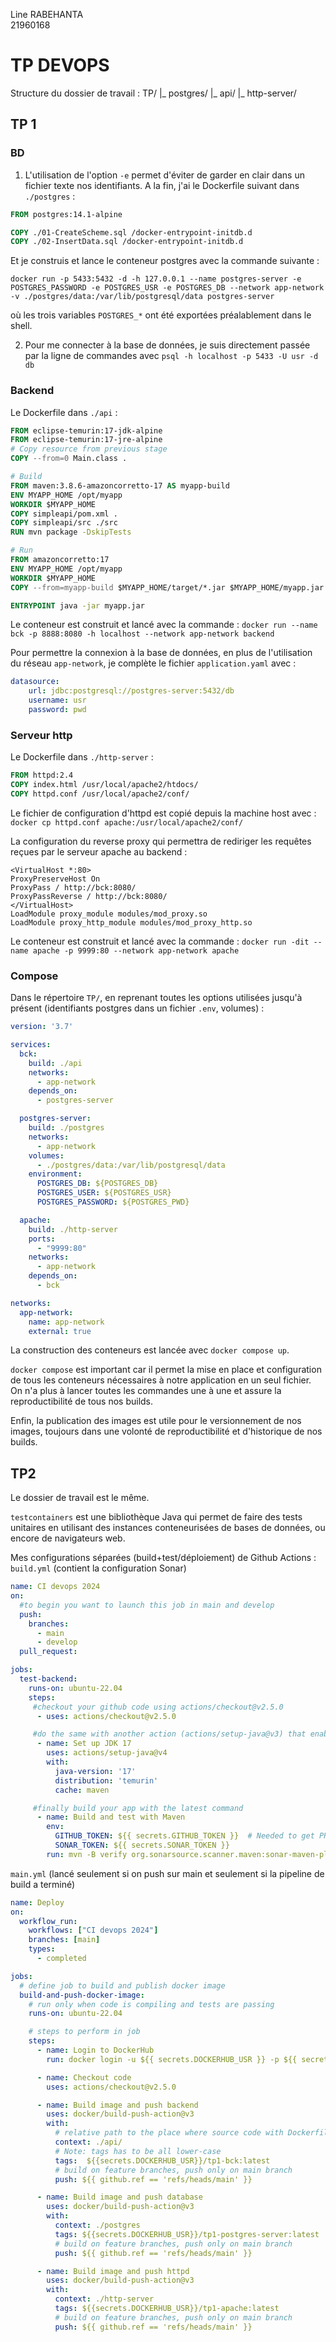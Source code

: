 Line RABEHANTA  
21960168

# TP DEVOPS
Structure du dossier de travail : 
TP/
 |_ postgres/
 |_ api/
 |_ http-server/
 

## TP 1 

### BD
1. L'utilisation de l'option `-e` permet d'éviter de garder en clair dans un 
fichier texte nos identifiants. A la fin, j'ai le Dockerfile suivant dans 
`./postgres` :

```Dockerfile 
FROM postgres:14.1-alpine

COPY ./01-CreateScheme.sql /docker-entrypoint-initdb.d
COPY ./02-InsertData.sql /docker-entrypoint-initdb.d
```

Et je construis et lance le conteneur postgres avec la commande suivante :

```
docker run -p 5433:5432 -d -h 127.0.0.1 --name postgres-server -e 
POSTGRES_PASSWORD -e POSTGRES_USR -e POSTGRES_DB --network app-network 
-v ./postgres/data:/var/lib/postgresql/data postgres-server
```

où les trois variables `POSTGRES_*` ont été exportées préalablement dans le 
shell.

2. Pour me connecter à la base de données, je suis directement passée par la 
ligne de commandes avec `psql -h localhost -p 5433 -U usr -d db`

### Backend
Le Dockerfile dans `./api` :

```Dockerfile
FROM eclipse-temurin:17-jdk-alpine
FROM eclipse-temurin:17-jre-alpine
# Copy resource from previous stage
COPY --from=0 Main.class .

# Build
FROM maven:3.8.6-amazoncorretto-17 AS myapp-build
ENV MYAPP_HOME /opt/myapp
WORKDIR $MYAPP_HOME
COPY simpleapi/pom.xml .
COPY simpleapi/src ./src
RUN mvn package -DskipTests

# Run
FROM amazoncorretto:17
ENV MYAPP_HOME /opt/myapp
WORKDIR $MYAPP_HOME
COPY --from=myapp-build $MYAPP_HOME/target/*.jar $MYAPP_HOME/myapp.jar

ENTRYPOINT java -jar myapp.jar
```

Le conteneur est construit et lancé avec la commande :
`docker run --name bck -p 8888:8080 -h localhost --network app-network backend`

Pour permettre la connexion à la base de données, en plus de l'utilisation du 
réseau `app-network`, je complète le fichier `application.yaml` avec :

```yaml
datasource:
    url: jdbc:postgresql://postgres-server:5432/db
    username: usr
    password: pwd
```

### Serveur http
Le Dockerfile dans `./http-server` :

```Dockerfile
FROM httpd:2.4
COPY index.html /usr/local/apache2/htdocs/
COPY httpd.conf /usr/local/apache2/conf/
```

Le fichier de configuration d'httpd est copié depuis la machine host avec :
`docker cp httpd.conf apache:/usr/local/apache2/conf/`

La configuration du reverse proxy qui permettra de rediriger les requêtes reçues 
par le serveur apache au backend :
```
<VirtualHost *:80>
ProxyPreserveHost On
ProxyPass / http://bck:8080/
ProxyPassReverse / http://bck:8080/
</VirtualHost>
LoadModule proxy_module modules/mod_proxy.so
LoadModule proxy_http_module modules/mod_proxy_http.so
```

Le conteneur est construit et lancé avec la commande :
`docker run -dit --name apache -p 9999:80 --network app-network apache`

### Compose 
Dans le répertoire `TP/`, en reprenant toutes les options utilisées jusqu'à 
présent (identifiants postgres dans un fichier `.env`, volumes) :
```yaml
version: '3.7'

services:
  bck:
    build: ./api
    networks:
      - app-network
    depends_on:
      - postgres-server

  postgres-server: 
    build: ./postgres
    networks:
      - app-network
    volumes:
      - ./postgres/data:/var/lib/postgresql/data
    environment:
      POSTGRES_DB: ${POSTGRES_DB}
      POSTGRES_USER: ${POSTGRES_USR}
      POSTGRES_PASSWORD: ${POSTGRES_PWD}

  apache: 
    build: ./http-server
    ports:
      - "9999:80"
    networks:
      - app-network
    depends_on:
      - bck

networks:
  app-network:
    name: app-network
    external: true
```

La construction des conteneurs est lancée avec `docker compose up`.

`docker compose` est important car il permet la mise en place et configuration 
de tous les conteneurs nécessaires à notre application en un seul fichier. On 
n'a plus à lancer toutes les commandes une à une et assure la reproductibilité 
de tous nos builds.  

Enfin, la publication des images est utile pour le versionnement de nos images, 
toujours dans une volonté de reproductibilité et d'historique de nos builds.


## TP2
Le dossier de travail est le même.

`testcontainers` est une bibliothèque Java qui permet de faire des tests 
unitaires en utilisant des instances conteneurisées de bases de données, ou 
encore de navigateurs web.

Mes configurations séparées (build+test/déploiement) de Github Actions :
`build.yml` (contient la configuration Sonar)
```yaml
name: CI devops 2024
on:
  #to begin you want to launch this job in main and develop
  push:
    branches: 
      - main
      - develop
  pull_request:

jobs:
  test-backend: 
    runs-on: ubuntu-22.04
    steps:
     #checkout your github code using actions/checkout@v2.5.0
      - uses: actions/checkout@v2.5.0

     #do the same with another action (actions/setup-java@v3) that enable to setup jdk 17
      - name: Set up JDK 17
        uses: actions/setup-java@v4
        with:
          java-version: '17'
          distribution: 'temurin'
          cache: maven 

     #finally build your app with the latest command
      - name: Build and test with Maven
        env:
          GITHUB_TOKEN: ${{ secrets.GITHUB_TOKEN }}  # Needed to get PR information, if any
          SONAR_TOKEN: ${{ secrets.SONAR_TOKEN }}
        run: mvn -B verify org.sonarsource.scanner.maven:sonar-maven-plugin:sonar -Dsonar.projectKey=niryline_tp-devops --file ./api/simpleapi/pom.xml
```

`main.yml` (lancé seulement si on push sur main et seulement si la pipeline de 
build a terminé)
```yaml
name: Deploy
on:
  workflow_run:
    workflows: ["CI devops 2024"]
    branches: [main]
    types:
      - completed

jobs:
  # define job to build and publish docker image
  build-and-push-docker-image:
    # run only when code is compiling and tests are passing
    runs-on: ubuntu-22.04

    # steps to perform in job
    steps:
      - name: Login to DockerHub
        run: docker login -u ${{ secrets.DOCKERHUB_USR }} -p ${{ secrets.DOCKERHUB_PWD }}

      - name: Checkout code
        uses: actions/checkout@v2.5.0

      - name: Build image and push backend
        uses: docker/build-push-action@v3
        with:
          # relative path to the place where source code with Dockerfile is located
          context: ./api/
          # Note: tags has to be all lower-case
          tags:  ${{secrets.DOCKERHUB_USR}}/tp1-bck:latest
          # build on feature branches, push only on main branch
          push: ${{ github.ref == 'refs/heads/main' }}

      - name: Build image and push database
        uses: docker/build-push-action@v3
        with:
          context: ./postgres
          tags: ${{secrets.DOCKERHUB_USR}}/tp1-postgres-server:latest
          # build on feature branches, push only on main branch
          push: ${{ github.ref == 'refs/heads/main' }}

      - name: Build image and push httpd
        uses: docker/build-push-action@v3
        with:
          context: ./http-server
          tags: ${{secrets.DOCKERHUB_USR}}/tp1-apache:latest
          # build on feature branches, push only on main branch
          push: ${{ github.ref == 'refs/heads/main' }}
```